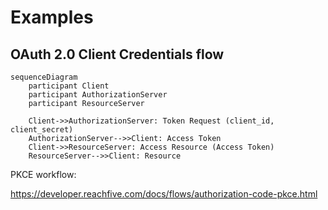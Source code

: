 # Examples


## OAuth 2.0 Client Credentials flow
```mermaid
sequenceDiagram
    participant Client
    participant AuthorizationServer
    participant ResourceServer

    Client->>AuthorizationServer: Token Request (client_id, client_secret)
    AuthorizationServer-->>Client: Access Token
    Client->>ResourceServer: Access Resource (Access Token)
    ResourceServer-->>Client: Resource
```

PKCE workflow: 

https://developer.reachfive.com/docs/flows/authorization-code-pkce.html

